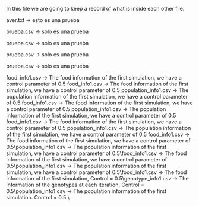In this file we are going to keep a record of what is inside each other file.

aver.txt -> esto es una prueba

prueba.csv -> solo es una prueba

prueba.csv -> solo es una prueba

prueba.csv -> solo es una prueba

prueba.csv -> solo es una prueba

food_info1.csv &rarr; The food information of the first simulation, we have a control parameter of 0.5
food_info1.csv &rarr; The food information of the first simulation, we have a control parameter of 0.5
population_info1.csv &rarr; The population information of the first simulation, we have a control parameter of 0.5
food_info1.csv &rarr; The food information of the first simulation, we have a control parameter of 0.5
population_info1.csv &rarr; The population information of the first simulation, we have a control parameter of 0.5
food_info1.csv &rarr; The food information of the first simulation, we have a control parameter of 0.5
population_info1.csv &rarr; The population information of the first simulation, we have a control parameter of 0.5
food_info1.csv &rarr; The food information of the first simulation, we have a control parameter of 0.5\population_info1.csv &rarr; The population information of the first simulation, we have a control parameter of 0.5\food_info1.csv &rarr; The food information of the first simulation, we have a control parameter of 0.5\population_info1.csv &rarr; The population information of the first simulation, we have a control parameter of 0.5\food_info1.csv &rarr; The food information of the first simulation, Control = 0.5\genotype_info1.csv &rarr; The information of the genotypes at each iteration, Control = 0.5\population_info1.csv &rarr; The population information of the first simulation. Control = 0.5 \
